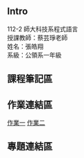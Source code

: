 ## Intro
112-2 師大科技系程式語言  
授課教師：蔡芸琤老師  
姓名：張皓翔  
系級：公領系一年級  
## 課程筆記區

## 作業連結區
[作業一](week3,4/hw-1.ipynb)
[作業二](week5,6/hw-2.ipynb)

## 專題連結區

